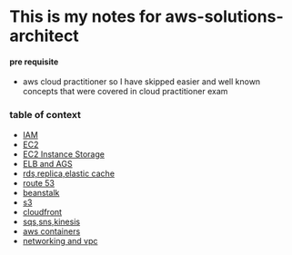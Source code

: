 # This is my notes for aws-solutions-architect

#### pre requisite
- aws cloud practitioner
so I have skipped easier and well known concepts that were covered in cloud
practitioner exam 

### table of context
- [IAM](iam.md)
- [EC2](ec2.md)
- [EC2 Instance Storage](ec2-storage.md)
- [ELB and AGS](load-balancer.md)
- [rds,replica,elastic cache](rds_elastic_cache.md)
- [route 53](route-53.md)
- [beanstalk](beanstalk.md)
- [s3](s3.md)
- [cloudfront](cloudfront.md)
- [sqs,sns,kinesis](aws-messaging.md)
- [aws containers](aws-containers.md)
- [networking and vpc](networking-vpc.md)
